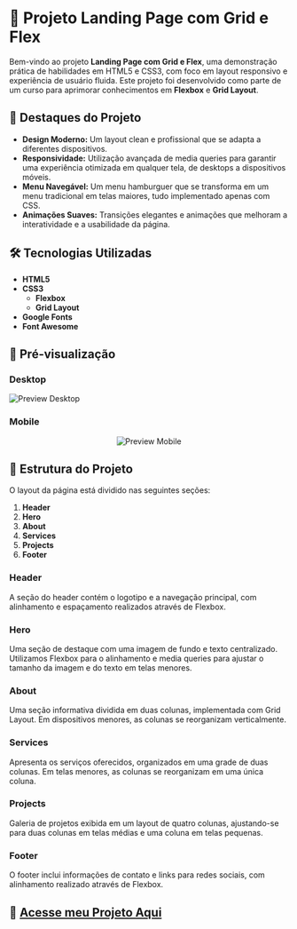# 🚀 Projeto Landing Page com Grid e Flex

Bem-vindo ao projeto **Landing Page com Grid e Flex**, uma demonstração prática de habilidades em HTML5 e CSS3, com foco em layout responsivo e experiência de usuário fluida. Este projeto foi desenvolvido como parte de um curso para aprimorar conhecimentos em **Flexbox** e **Grid Layout**.

## 🌟 Destaques do Projeto

- **Design Moderno:** Um layout clean e profissional que se adapta a diferentes dispositivos.
- **Responsividade:** Utilização avançada de media queries para garantir uma experiência otimizada em qualquer tela, de desktops a dispositivos móveis.
- **Menu Navegável:** Um menu hamburguer que se transforma em um menu tradicional em telas maiores, tudo implementado apenas com CSS.
- **Animações Suaves:** Transições elegantes e animações que melhoram a interatividade e a usabilidade da página.

## 🛠️ Tecnologias Utilizadas

- **HTML5**
- **CSS3**
  - **Flexbox**
  - **Grid Layout**
- **Google Fonts**
- **Font Awesome**

## 📸 Pré-visualização

### Desktop

![Preview Desktop](./data/site%20landing%20page.gif)

### Mobile

<p align="center">
  <img src="./data/site landing page mobile.gif" alt="Preview Mobile">
</p>

## 📐 Estrutura do Projeto

O layout da página está dividido nas seguintes seções:

1. **Header**
2. **Hero**
3. **About**
4. **Services**
5. **Projects**
6. **Footer**

### Header

A seção do header contém o logotipo e a navegação principal, com alinhamento e espaçamento realizados através de Flexbox.

### Hero

Uma seção de destaque com uma imagem de fundo e texto centralizado. Utilizamos Flexbox para o alinhamento e media queries para ajustar o tamanho da imagem e do texto em telas menores.

### About

Uma seção informativa dividida em duas colunas, implementada com Grid Layout. Em dispositivos menores, as colunas se reorganizam verticalmente.

### Services

Apresenta os serviços oferecidos, organizados em uma grade de duas colunas. Em telas menores, as colunas se reorganizam em uma única coluna.

### Projects

Galeria de projetos exibida em um layout de quatro colunas, ajustando-se para duas colunas em telas médias e uma coluna em telas pequenas.

### Footer

O footer inclui informações de contato e links para redes sociais, com alinhamento realizado através de Flexbox.

## 🚀 [Acesse meu Projeto Aqui](https://guilherme-dev15.github.io/landing-page-com-grid-agencia-xyz-/)
